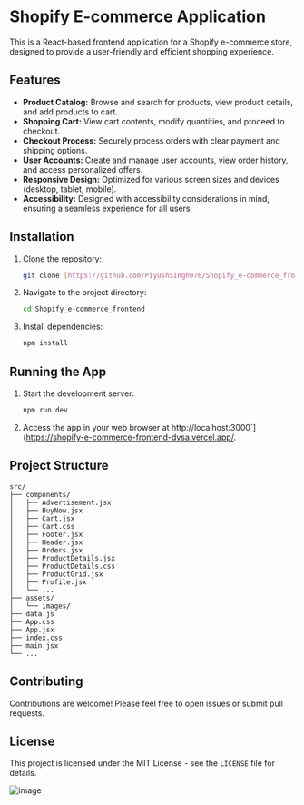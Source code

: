 
# Shopify E-commerce Application

This is a React-based frontend application for a Shopify e-commerce store, designed to provide a user-friendly and efficient shopping experience.

## Features

* **Product Catalog:** Browse and search for products, view product details, and add products to cart.
* **Shopping Cart:** View cart contents, modify quantities, and proceed to checkout.
* **Checkout Process:** Securely process orders with clear payment and shipping options.
* **User Accounts:** Create and manage user accounts, view order history, and access personalized offers.
* **Responsive Design:** Optimized for various screen sizes and devices (desktop, tablet, mobile).
* **Accessibility:** Designed with accessibility considerations in mind, ensuring a seamless experience for all users.

## Installation

1. Clone the repository:
   ```bash
   git clone [https://github.com/PiyushSingh076/Shopify_e-commerce_frontend.git](https://github.com/PiyushSingh076/Shopify_e-commerce_frontend.git)
   ```

2. Navigate to the project directory:
   ```bash
   cd Shopify_e-commerce_frontend
   ```

3. Install dependencies:
   ```bash
   npm install
   ```

## Running the App

1. Start the development server:
   ```bash
   npm run dev
   ```

2. Access the app in your web browser at http://localhost:3000`](https://shopify-e-commerce-frontend-dvsa.vercel.app/.

## Project Structure

```
src/
├── components/
│   ├── Advertisement.jsx
│   ├── BuyNow.jsx
│   ├── Cart.jsx
│   ├── Cart.css
│   ├── Footer.jsx
│   ├── Header.jsx
│   ├── Orders.jsx
│   ├── ProductDetails.jsx
│   ├── ProductDetails.css
│   ├── ProductGrid.jsx
│   ├── Profile.jsx
│   └── ...
├── assets/
│   └── images/
├── data.js
├── App.css
├── App.jsx
├── index.css
├── main.jsx
└── ...
```

## Contributing

Contributions are welcome! Please feel free to open issues or submit pull requests.

## License

This project is licensed under the MIT License - see the `LICENSE` file for details.

![image](https://github.com/user-attachments/assets/744bd48f-2791-43dd-bbc3-885052c7f57f)

